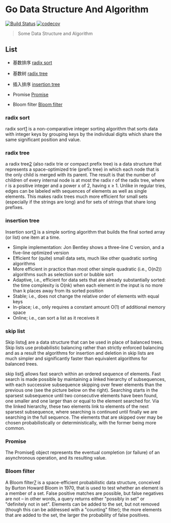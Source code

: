 # Go Data Structure And Algorithm
[![Build Status](https://travis-ci.org/liuwill/go-data-structure.svg?branch=master)](https://travis-ci.org/liuwill/go-data-structure)
[![codecov](https://codecov.io/gh/liuwill/go-data-structure/branch/master/graph/badge.svg)](https://codecov.io/gh/liuwill/go-data-structure)

> Some Data Structure and Algorithm

## List

* 基数排序 [radix sort](./radix_sort/sort.go)
* 基数树 [radix tree](./radix_trees/tree.go)
* 插入排序 [insertion tree](./sorts/insert_sort.go)

* Promise [Promise](./promise/future.go)
* Bloom filter [Bloom filter](./bloom_filter/filter.go)

### radix sort

radix sort[1] is a non-comparative integer sorting algorithm that sorts data with integer keys by grouping keys by the individual digits which share the same significant position and value.

### radix tree

a radix tree[2] (also radix trie or compact prefix tree) is a data structure that represents a space-optimized trie (prefix tree) in which each node that is the only child is merged with its parent. The result is that the number of children of every internal node is at most the radix r of the radix tree, where r is a positive integer and a power x of 2, having x ≥ 1. Unlike in regular tries, edges can be labeled with sequences of elements as well as single elements. This makes radix trees much more efficient for small sets (especially if the strings are long) and for sets of strings that share long prefixes.

### insertion tree

Insertion sort[3] is a simple sorting algorithm that builds the final sorted array (or list) one item at a time.

* Simple implementation: Jon Bentley shows a three-line C version, and a five-line optimized version
* Efficient for (quite) small data sets, much like other quadratic sorting algorithms
* More efficient in practice than most other simple quadratic (i.e., O(n2)) algorithms such as selection sort or bubble sort
* Adaptive, i.e., efficient for data sets that are already substantially sorted: the time complexity is O(nk) when each element in the input is no more than k places away from its sorted position
* Stable; i.e., does not change the relative order of elements with equal keys
* In-place; i.e., only requires a constant amount O(1) of additional memory space
* Online; i.e., can sort a list as it receives it

### skip list

Skip lists[4] are a data structure that can be used in place of balanced trees.
Skip lists use probabilistic balancing rather than strictly enforced balancing
and as a result the algorithms for insertion and deletion in skip lists are
much simpler and significantly faster than equivalent algorithms for
balanced trees.

skip list[5] allows fast search within an ordered sequence of elements. Fast search is made possible by maintaining a linked hierarchy of subsequences, with each successive subsequence skipping over fewer elements than the previous one (see the picture below on the right). Searching starts in the sparsest subsequence until two consecutive elements have been found, one smaller and one larger than or equal to the element searched for. Via the linked hierarchy, these two elements link to elements of the next sparsest subsequence, where searching is continued until finally we are searching in the full sequence. The elements that are skipped over may be chosen probabilistically  or deterministically, with the former being more common.

### Promise

The Promise[6] object represents the eventual completion (or failure) of an asynchronous operation, and its resulting value.

### Bloom filter

A Bloom filter[7] is a space-efficient probabilistic data structure, conceived by Burton Howard Bloom in 1970, that is used to test whether an element is a member of a set. False positive matches are possible, but false negatives are not – in other words, a query returns either "possibly in set" or "definitely not in set". Elements can be added to the set, but not removed (though this can be addressed with a "counting" filter); the more elements that are added to the set, the larger the probability of false positives.


[1]: https://en.wikipedia.org/wiki/Radix_sort  "Radix Sort"
[2]: https://en.wikipedia.org/wiki/Radix_tree  "Radix Tree"
[3]: https://en.wikipedia.org/wiki/Insertion_sort  "Insertion Sort"
[4]: https://www.cl.cam.ac.uk/teaching/0506/Algorithms/skiplists.pdf  "Skip List"
[5]: https://en.wikipedia.org/wiki/Skip_list  "Skip List"
[6]: https://developer.mozilla.org/en-US/docs/Web/JavaScript/Reference/Global_Objects/Promise  "Promise"
[7]: https://en.wikipedia.org/wiki/Bloom_filter  "Bloom filter"
